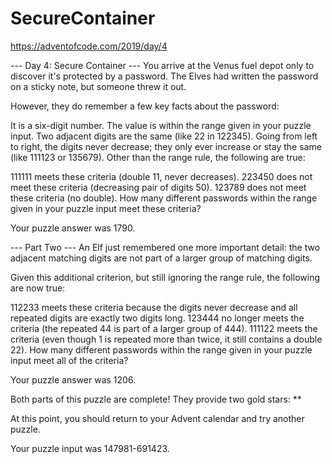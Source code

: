 # SecureContainer

https://adventofcode.com/2019/day/4

--- Day 4: Secure Container ---
You arrive at the Venus fuel depot only to discover it's protected by a password. The Elves had written the password on a sticky note, but someone threw it out.

However, they do remember a few key facts about the password:

It is a six-digit number.
The value is within the range given in your puzzle input.
Two adjacent digits are the same (like 22 in 122345).
Going from left to right, the digits never decrease; they only ever increase or stay the same (like 111123 or 135679).
Other than the range rule, the following are true:

111111 meets these criteria (double 11, never decreases).
223450 does not meet these criteria (decreasing pair of digits 50).
123789 does not meet these criteria (no double).
How many different passwords within the range given in your puzzle input meet these criteria?

Your puzzle answer was 1790.

--- Part Two ---
An Elf just remembered one more important detail: the two adjacent matching digits are not part of a larger group of matching digits.

Given this additional criterion, but still ignoring the range rule, the following are now true:

112233 meets these criteria because the digits never decrease and all repeated digits are exactly two digits long.
123444 no longer meets the criteria (the repeated 44 is part of a larger group of 444).
111122 meets the criteria (even though 1 is repeated more than twice, it still contains a double 22).
How many different passwords within the range given in your puzzle input meet all of the criteria?

Your puzzle answer was 1206.

Both parts of this puzzle are complete! They provide two gold stars: **

At this point, you should return to your Advent calendar and try another puzzle.

Your puzzle input was 147981-691423.